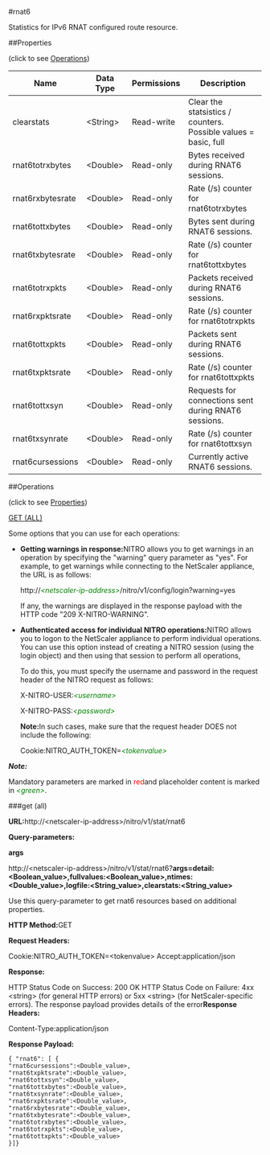 #rnat6

Statistics for IPv6 RNAT configured route resource.


##Properties 
<span>(click to see [Operations](#opera))</span>


<table><thead><tr><th>Name</th><th>Data Type</th><th>Permissions</th><th>Description</th></tr></thead><tbody><tr><td>clearstats</td><td>&lt;String></td><td>Read-write</td><td>Clear the statsistics / counters.<br>Possible values = basic, full</td></tr><tr><td>rnat6totrxbytes</td><td>&lt;Double></td><td>Read-only</td><td>Bytes received during RNAT6 sessions.</td></tr><tr><td>rnat6rxbytesrate</td><td>&lt;Double></td><td>Read-only</td><td>Rate (/s) counter for rnat6totrxbytes</td></tr><tr><td>rnat6tottxbytes</td><td>&lt;Double></td><td>Read-only</td><td>Bytes sent during RNAT6 sessions.</td></tr><tr><td>rnat6txbytesrate</td><td>&lt;Double></td><td>Read-only</td><td>Rate (/s) counter for rnat6tottxbytes</td></tr><tr><td>rnat6totrxpkts</td><td>&lt;Double></td><td>Read-only</td><td>Packets received during RNAT6 sessions.</td></tr><tr><td>rnat6rxpktsrate</td><td>&lt;Double></td><td>Read-only</td><td>Rate (/s) counter for rnat6totrxpkts</td></tr><tr><td>rnat6tottxpkts</td><td>&lt;Double></td><td>Read-only</td><td>Packets sent during RNAT6 sessions.</td></tr><tr><td>rnat6txpktsrate</td><td>&lt;Double></td><td>Read-only</td><td>Rate (/s) counter for rnat6tottxpkts</td></tr><tr><td>rnat6tottxsyn</td><td>&lt;Double></td><td>Read-only</td><td>Requests for connections sent during RNAT6 sessions.</td></tr><tr><td>rnat6txsynrate</td><td>&lt;Double></td><td>Read-only</td><td>Rate (/s) counter for rnat6tottxsyn</td></tr><tr><td>rnat6cursessions</td><td>&lt;Double></td><td>Read-only</td><td>Currently active RNAT6 sessions.</td></tr></tbody></table>
##Operations 
<span>(click to see [Properties](#prope))</span>


[GET (ALL)](#ge)


Some options that you can use for each operations:
<ul><li><p><b>Getting warnings in response:</b>NITRO allows you to get warnings in an operation by specifying the "warning" query parameter as "yes". For example, to get warnings while connecting to the NetScaler appliance, the URL is as follows:</p><p>http://<span style="color:green;font-style:italic;">&lt;netscaler-ip-address&gt;</span>/nitro/v1/config/login?warning=yes</p><p>If any, the warnings are displayed in the response payload with the HTTP code "209 X-NITRO-WARNING".</p></li><li><p><b>Authenticated access for individual NITRO operations:</b>NITRO allows you to logon to the NetScaler appliance to perform individual operations. You can use this option instead of creating a NITRO session (using the login object) and then using that session to perform all operations,</p><p>To do this, you must specify the username and password in the request header of the NITRO request as follows:</p><p>X-NITRO-USER:<span style="color:green;font-style:italic;">&lt;username&gt;</span></p><p>X-NITRO-PASS:<span style="color:green;font-style:italic;">&lt;password&gt;</span></p><p><b>Note:</b>In such cases, make sure that the request header DOES not include the following:</p><p>Cookie:NITRO_AUTH_TOKEN=<span style="color:green;font-style:italic;">&lt;tokenvalue&gt;</span></p></li></ul>



***Note:*** 
Mandatory parameters are marked in <span style="color:#FF0000;">red</span>and placeholder content is marked in <span style="color:green;font-style:italic">&lt;green&gt;</span>.

###get (all)



<b>URL:</b>http://&lt;netscaler-ip-address&gt;/nitro/v1/stat/rnat6
<b>Query-parameters:</b>
<b>args</b>
http://&lt;netscaler-ip-address&gt;/nitro/v1/stat/rnat6?<b>args=detail:&lt;Boolean_value&gt;,fullvalues:&lt;Boolean_value&gt;,ntimes:&lt;Double_value&gt;,logfile:&lt;String_value&gt;,clearstats:&lt;String_value&gt;</b>
Use this query-parameter to get rnat6 resources based on additional properties.



<b>HTTP Method:</b>GET
<b>Request Headers:</b>

Cookie:NITRO_AUTH_TOKEN=&lt;tokenvalue&gt;Accept:application/json

<b>Response:</b>
HTTP Status Code on Success: 200 OKHTTP Status Code on Failure: 4xx &lt;string&gt; (for general HTTP errors) or 5xx &lt;string&gt; (for NetScaler-specific errors). The response payload provides details of the error<b>Response Headers:</b>

Content-Type:application/json

<b>Response Payload: </b>```{ "rnat6": [ {"rnat6cursessions":<Double_value>,"rnat6txpktsrate":<Double_value>,"rnat6tottxsyn":<Double_value>,"rnat6tottxbytes":<Double_value>,"rnat6txsynrate":<Double_value>,"rnat6rxpktsrate":<Double_value>,"rnat6rxbytesrate":<Double_value>,"rnat6txbytesrate":<Double_value>,"rnat6totrxbytes":<Double_value>,"rnat6totrxpkts":<Double_value>,"rnat6tottxpkts":<Double_value>}]}```



